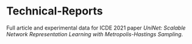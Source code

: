# Technical-Reports
Full article and experimental data for ICDE 2021 paper *UniNet: Scalable Network Representation Learning with Metropolis-Hastings Sampling*.
